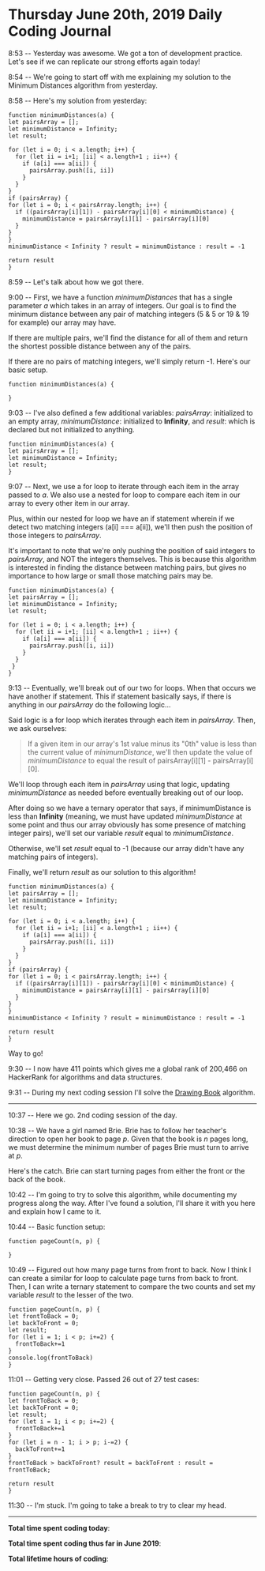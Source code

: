 # Thursday June 20th, 2019 Daily Coding Journal

8:53 -- Yesterday was awesome. We got a ton of development practice. Let's see if we can replicate our strong efforts again today!

8:54 -- We're going to start off with me explaining my solution to the Minimum Distances algorithm from yesterday.

8:58 -- Here's my solution from yesterday:
```
function minimumDistances(a) {
let pairsArray = [];
let minimumDistance = Infinity;
let result;

for (let i = 0; i < a.length; i++) {
  for (let ii = i+1; [ii] < a.length+1 ; ii++) {
    if (a[i] === a[ii]) {
      pairsArray.push([i, ii])
    }
  }
}
if (pairsArray) {
for (let i = 0; i < pairsArray.length; i++) {
  if ((pairsArray[i][1]) - pairsArray[i][0] < minimumDistance) {
    minimumDistance = pairsArray[i][1] - pairsArray[i][0]
  }
}
}
minimumDistance < Infinity ? result = minimumDistance : result = -1

return result
}
```
8:59 -- Let's talk about how we got there.

9:00 -- First, we have a function *minimumDistances* that has a single parameter *a* which takes in an array of integers. Our goal is to find the minimum distance between any pair of matching integers (5 & 5 or 19 & 19 for example) our array may have. 

If there are multiple pairs, we'll find the distance for all of them and return the shortest possible distance between any of the pairs.

If there are no pairs of matching integers, we'll simply return -1. Here's our basic setup.

```
function minimumDistances(a) {

}
```
9:03 -- I've also defined a few additional variables: *pairsArray*: initialized to an empty array, *minimumDistance*: initialized to **Infinity**, and *result*: which is declared but not initialized to anything.
```
function minimumDistances(a) {
let pairsArray = [];
let minimumDistance = Infinity;
let result;
}
```
9:07 -- Next, we use a for loop to iterate through each item in the array passed to *a*. We also use a nested for loop to compare each item in our array to every other item in our array.

Plus, within our nested for loop we have an if statement wherein if we detect two matching integers (a[i] === a[ii]), we'll then push the position of those integers to *pairsArray*.

It's important to note that we're only pushing the position of said integers to *pairsArray*, and NOT the integers themselves. This is because this algorithm is interested in finding the distance between matching pairs, but gives no importance to how large or small those matching pairs may be.
```
function minimumDistances(a) {
let pairsArray = [];
let minimumDistance = Infinity;
let result;

for (let i = 0; i < a.length; i++) {
  for (let ii = i+1; [ii] < a.length+1 ; ii++) {
    if (a[i] === a[ii]) {
      pairsArray.push([i, ii])
    }
  }
 }
}
```
9:13 -- Eventually, we'll break out of our two for loops. When that occurs we have another if statement. This if statement basically says, if there is anything in our *pairsArray* do the following logic...

Said logic is a for loop which iterates through each item in *pairsArray*. Then, we ask ourselves:
> If a given item in our array's 1st value minus its "0th" value is less than the current value of *minimumDistance*, we'll then update the value of *minimumDistance* to equal the result of pairsArray[i][1] - pairsArray[i][0].

We'll loop through each item in *pairsArray* using that logic, updating *minimumDistance* as needed before eventually breaking out of our loop.

After doing so we have a ternary operator that says, if minimumDistance is less than **Infinity** (meaning, we must have updated *minimumDistance* at some point and thus our array obviously has some presence of matching integer pairs), we'll set our variable *result* equal to *minimumDistance*.

Otherwise, we'll set *result* equal to -1 (because our array didn't have any matching pairs of integers).

Finally, we'll return *result* as our solution to this algorithm!
```
function minimumDistances(a) {
let pairsArray = [];
let minimumDistance = Infinity;
let result;

for (let i = 0; i < a.length; i++) {
  for (let ii = i+1; [ii] < a.length+1 ; ii++) {
    if (a[i] === a[ii]) {
      pairsArray.push([i, ii])
    }
  }
}
if (pairsArray) {
for (let i = 0; i < pairsArray.length; i++) {
  if ((pairsArray[i][1]) - pairsArray[i][0] < minimumDistance) {
    minimumDistance = pairsArray[i][1] - pairsArray[i][0]
  }
}
}
minimumDistance < Infinity ? result = minimumDistance : result = -1

return result
}
```
Way to go!

9:30 -- I now have 411 points which gives me a global rank of 200,466 on HackerRank for algorithms and data structures.

9:31 -- During my next coding session I'll solve the [Drawing Book](https://www.hackerrank.com/challenges/drawing-book/problem) algorithm.
___
10:37 -- Here we go. 2nd coding session of the day.

10:38 -- We have a girl named Brie. Brie has to follow her teacher's direction to open her book to page *p*. Given that the book is *n* pages long, we must determine the minimum number of pages Brie must turn to arrive at *p*.

Here's the catch. Brie can start turning pages from either the front or the back of the book.

10:42 -- I'm going to try to solve this algorithm, while documenting my progress along the way. After I've found a solution, I'll share it with you here and explain how I came to it.

10:44 -- Basic function setup:
```
function pageCount(n, p) {

}
```
10:49 -- Figured out how many page turns from front to back. Now I think I can create a similar for loop to calculate page turns from back to front. Then, I can write a ternary statement to compare the two counts and set my variable *result* to the lesser of the two.
```
function pageCount(n, p) {
let frontToBack = 0;
let backToFront = 0;
let result;
for (let i = 1; i < p; i+=2) {
  frontToBack+=1
}
console.log(frontToBack)
}
```
11:01 -- Getting very close. Passed 26 out of 27 test cases:
```
function pageCount(n, p) {
let frontToBack = 0;
let backToFront = 0;
let result;
for (let i = 1; i < p; i+=2) {
  frontToBack+=1
}
for (let i = n - 1; i > p; i-=2) {
  backToFront+=1
}
frontToBack > backToFront? result = backToFront : result = frontToBack;

return result
}
```
11:30 -- I'm stuck. I'm going to take a break to try to clear my head.


___
**Total time spent coding today**: 

**Total time spent coding thus far in June 2019**: 

**Total lifetime hours of coding**: 
